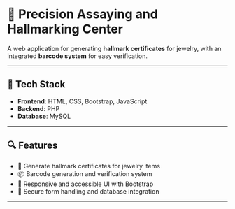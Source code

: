# 💎 Precision Assaying and Hallmarking Center

A web application for generating **hallmark certificates** for jewelry, with an integrated **barcode system** for easy verification.

---

## 🚀 Tech Stack

- **Frontend**: HTML, CSS, Bootstrap, JavaScript  
- **Backend**: PHP  
- **Database**: MySQL

---

## 🔍 Features

- 🧾 Generate hallmark certificates for jewelry items  
- 📦 Barcode generation and verification system  
- 📱 Responsive and accessible UI with Bootstrap  
- 🔐 Secure form handling and database integration  

---


